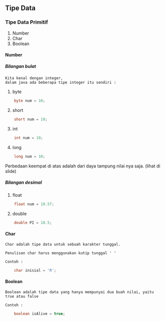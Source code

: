 ## Tipe Data

### Tipe Data Primitif
1. Number
2. Char
3. Boolean

#### Number
##### Bilangan bulat
    Kita kenal dengan integer,
    dalam java ada beberapa tipe integer itu sendiri :

1. byte
``` java
    byte num = 10;
```
2. short 
``` java
    short num = 10;
```
3. int
``` java
    int num = 10;
```
4. long
``` java
    long num = 10;
```

Perbedaan keempat di atas adalah dari daya tampung nilai nya saja. (lihat di slide)
##### Bilangan desimal
1. float
``` java
    float num = 10.5f;
```
2. double
``` java
    double PI = 10.5;
```

#### Char
    Char adalah tipe data untuk sebuah karakter tunggal.
    
    Penulisan char harus menggunakan kutip tunggal ' '

    Contoh :
``` java
    char inisial = 'R';
```
#### Boolean
    Boolean adalah tipe data yang hanya mempunyai dua buah nilai, yaitu true atau false

    Contoh :
``` java
    boolean isAlive = true;
```